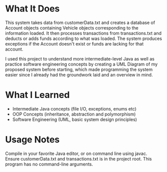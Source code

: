 # What It Does #
This system takes data from customerData.txt and creates a database of Account objects containing Vehicle objects corresponding to the information loaded. It then processes transactions from transactions.txt and deducts or adds funds according to what was loaded. The system produces exceptions if the Account doesn't exist or funds are lacking for that account.

I used this project to understand more intermediate-level Java as well as practice software engineering concepts by creating a UML Diagram of my proposed system before starting, which made programming the system easier since I already had the groundwork laid and an overview in mind.

# What I Learned #
* Intermediate Java concepts (file I/O, exceptions, enums etc)
* OOP Concepts (inheritance, abstraction and polymorphism)
* Software Engineering (UML, basic system design principles)

# Usage Notes #
Compile in your favorite Java editor, or on command line using javac. Ensure customerData.txt and transactions.txt is in the project root. This program has no command-line arguments.